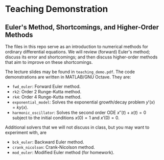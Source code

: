 # Teaching Demonstration

## Euler's Method, Shortcomings, and Higher-Order Methods 

The files in this repo serve as an introduction to numerical 
methods for ordinary differential equations. We will review 
(forward) Euler's method; discuss its error and shortcomings; and 
then discuss higher-order methods that aim to improve on 
these shortcomings. 

The lecture slides may be found in `teaching_demo.pdf`. The code 
demonstrations are written in MATLAB/GNU Octave. They are:

- `fwd_euler`: Forward Euler method. 
- `rk2`: Order 2 Runge-Kutta method. 
- `rk4`: Order 4 Runge-Kutta method. 
- `exponential_model`: Solves the exponential growth/decay problem 
$y'(x) = ky(x)$. 
- `harmonic_oscillator`: Solves the second order ODE $x''(t) + x(t) = 0$ 
subject to the initial conditions $x(0)=1$ and $x'(0)=0$. 

Additional solvers that we will not discuss in class, but you may want 
to experiment with, are 

- `bck_euler`: Backward Euler method. 
- `crank_nicolson`: Crank-Nicolson method. 
- `mod_euler`: Modified Euler method (for homework). 

